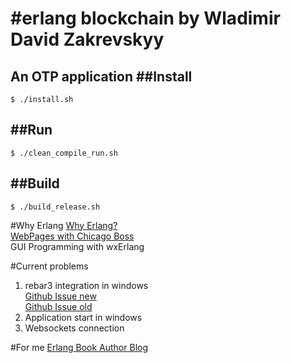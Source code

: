 #erlang blockchain by Wladimir David Zakrevskyy
=====
An OTP application
##Install
----
	$ ./install.sh
##Run
----
	$ ./clean_compile_run.sh
##Build
-----
	$ ./build_release.sh
#Why Erlang
[Why Erlang?](https://www.infoq.com/presentations/erlang-java-scala-go-c)  
[WebPages with Chicago Boss](https://github.com/ChicagoBoss/ChicagoBoss/wiki/Quickstart)  
GUI Programming with wxErlang

#Current problems
1. rebar3 integration in windows  
[Github Issue new](https://github.com/erlang/rebar3/pull/1689)  
[Github Issue old](https://github.com/erlang/rebar3/issues/850)  
2. Application start in windows
3. Websockets connection

#For me
[Erlang Book Author Blog](https://ferd.ca/)  